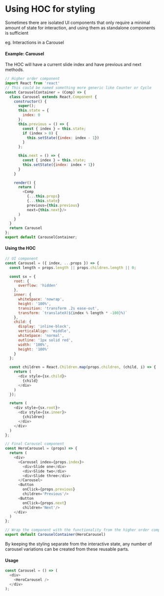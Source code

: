 # Using HOC for styling

Sometimes there are isolated UI components that only require a minimal amount of state for interaction, and using them as standalone components is sufficient

eg. Interactions in a Carousel

#### Example: Carousel

The HOC will have a current slide index and have previous and next methods.
```javascript
// Higher order component
import React from 'react'
// This could be named something more generic like Counter or Cycle
const CarouselContainer = (Comp) => {
  class Carousel extends React.Component {
    constructor() {
      super();
      this.state = {
        index: 0
      };
      this.previous = () => {
        const { index } = this.state;
        if (index > 0) {
          this.setState({index: index - 1})
        }
      };

      this.next = () => {
        const { index } = this.state;
        this.setState({index: index + 1})
      }
    }

    render() {
      return (
        <Comp
          {...this.props}
          {...this.state}
          previous={this.previous}
          next={this.next}/>
      )
    }
  }
  return Carousel
};
export default CarouselContainer;
```

#### Using the HOC

```javascript
// UI component
const Carousel = ({ index, ...props }) => {
  const length = props.length || props.children.length || 0;

  const sx = {
    root: {
      overflow: 'hidden'
    },
    inner: {
      whiteSpace: 'nowrap',
      height: '100%',
      transition: 'transform .2s ease-out',
      transform: `translateX(${index % length * -100}%)`
    },
    child: {
      display: 'inline-block',
      verticalAlign: 'middle',
      whiteSpace: 'normal',
      outline: '1px solid red',
      width: '100%',
      height: '100%'
    }
  };

  const children = React.Children.map(props.children, (child, i) => {
    return (
      <div style={sx.child}>
        {child}
      </div>
    )
  });

  return (
    <div style={sx.root}>
      <div style={sx.inner}>
        {children}
      </div>
    </div>
  )
};

// Final Carousel component
const HeroCarousel = (props) => {
  return (
    <div>
      <Carousel index={props.index}>
        <div>Slide one</div>
        <div>Slide two</div>
        <div>Slide three</div>
      </Carousel>
      <Button
        onClick={props.previous}
        children='Previous'/>
      <Button
        onClick={props.next}
        children='Next'/>
    </div>
  )
};

// Wrap the component with the functionality from the higher order component
export default CarouselContainer(HeroCarousel)
```
By keeping the styling separate from the interactive state, any number of carousel variations can be created from these reusable parts.

#### Usage

```javascript
const Carousel = () => (
  <div>
    <HeroCarousel />
  </div>
);
```
